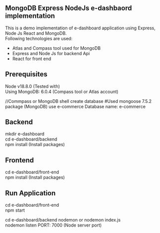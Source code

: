 <h2>MongoDB Express NodeJs e-dashbaord implementation</h2>
This is a demo implementation of e-dashboard application using Express, Node Js React and MongoDB. </br>
Following technologies are used: <br>

* Atlas and Compass tool used for MongoDB <br>
* Express and Node Js for backend Api <br>
* React for front end 

<h2>Prerequisites</h2>
Node v18.8.0 (Tested with) </br>
Using MongoDB: 6.0.4 (Compass tool or Atlas account) </br>

//Commpass or MongoDB shell create database
#Used mongoose 7.5.2 package (MongoDB)
use e-commerce
Database name: e-commerce

<h2>Backend</h2>
mkdir e-dashboard <br>
cd e-dashboard/backend <br>
npm install (Install packages) <br>

<h2>Frontend</h2>
cd e-dashboard/front-end <br>
npm install (Install packages) <br>

<h2>Run Application</h2>
cd e-dashboard/front-end <br>
npm start <br>

cd e-dashboard/backend
nodemon or nodemon index.js <br>
nodemon listen PORT: 7000 (Node server port) <br>


